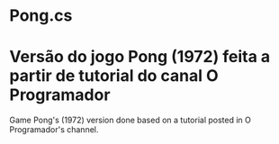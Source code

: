 # Pong.cs
Versão do jogo Pong (1972) feita a partir de tutorial do canal O Programador
======================================
Game Pong's (1972) version done based on a tutorial posted in O Programador's channel.
